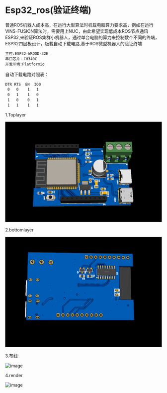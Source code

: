 # Esp32_ros(验证终端)
普通ROS机器人成本高，在运行大型算法时机载电脑算力要求高，例如在运行VINS-FUSION算法时，需要用上NUC，由此希望实现低成本ROS节点通讯ESP32,来验证ROS集群小机器人，通过单台电脑的算力来控制数个不同的终端，ESP32四层板设计，板载自动下载电路,基于ROS微型机器人的验证终端
```bash
主控:ESP32-WROOD-32E
串口芯片：CH340C
开发环境:Platformio
```
自动下载电路对照表：
```bash
DTR RTS  EN  IO0
 0   0    1   1
 0   1    1   0
 1   0    0   1
 1   1    1   1
```
1.Toplayer

![image](https://github.com/TheRoadToReality/Esp32_ros/blob/main/Esp32_Fireware/asset/ESP32_3D_TOP.png#pic_center)

2.bottomlayer

![image](https://github.com/TheRoadToReality/Esp32_ros/blob/main/Esp32_Fireware/asset/ESP32_3D_back.png#pic_center)

3.布线

![image](https://github.com/TheRoadToReality/Esp32_ros/blob/main/Esp32_Fireware/asset/asset/布线.png#pic_center)

4.render

![image](https://github.com/TheRoadToReality/Esp32_ros/blob/main/Esp32_Fireware/asset/asset/render.png#pic_center)
